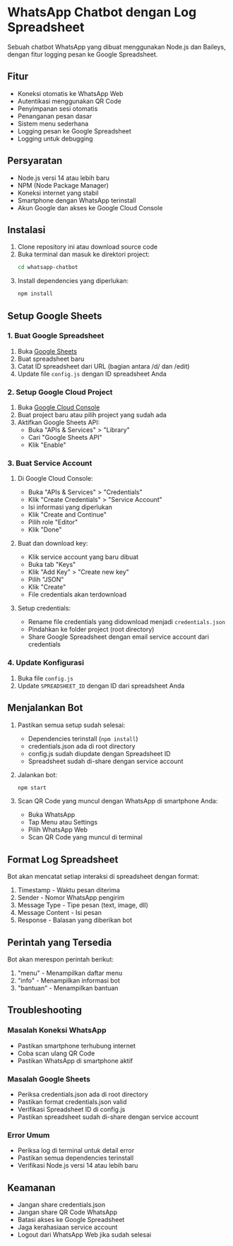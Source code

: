 # WhatsApp Chatbot dengan Log Spreadsheet

Sebuah chatbot WhatsApp yang dibuat menggunakan Node.js dan Baileys, dengan fitur logging pesan ke Google Spreadsheet.

## Fitur

- Koneksi otomatis ke WhatsApp Web
- Autentikasi menggunakan QR Code
- Penyimpanan sesi otomatis
- Penanganan pesan dasar
- Sistem menu sederhana
- Logging pesan ke Google Spreadsheet
- Logging untuk debugging

## Persyaratan

- Node.js versi 14 atau lebih baru
- NPM (Node Package Manager)
- Koneksi internet yang stabil
- Smartphone dengan WhatsApp terinstall
- Akun Google dan akses ke Google Cloud Console

## Instalasi

1. Clone repository ini atau download source code
2. Buka terminal dan masuk ke direktori project:
   ```bash
   cd whatsapp-chatbot
   ```
3. Install dependencies yang diperlukan:
   ```bash
   npm install
   ```

## Setup Google Sheets

### 1. Buat Google Spreadsheet
1. Buka [Google Sheets](https://sheets.google.com)
2. Buat spreadsheet baru
3. Catat ID spreadsheet dari URL (bagian antara /d/ dan /edit)
4. Update file `config.js` dengan ID spreadsheet Anda

### 2. Setup Google Cloud Project
1. Buka [Google Cloud Console](https://console.cloud.google.com)
2. Buat project baru atau pilih project yang sudah ada
3. Aktifkan Google Sheets API:
   - Buka "APIs & Services" > "Library"
   - Cari "Google Sheets API"
   - Klik "Enable"

### 3. Buat Service Account
1. Di Google Cloud Console:
   - Buka "APIs & Services" > "Credentials"
   - Klik "Create Credentials" > "Service Account"
   - Isi informasi yang diperlukan
   - Klik "Create and Continue"
   - Pilih role "Editor"
   - Klik "Done"

2. Buat dan download key:
   - Klik service account yang baru dibuat
   - Buka tab "Keys"
   - Klik "Add Key" > "Create new key"
   - Pilih "JSON"
   - Klik "Create"
   - File credentials akan terdownload

3. Setup credentials:
   - Rename file credentials yang didownload menjadi `credentials.json`
   - Pindahkan ke folder project (root directory)
   - Share Google Spreadsheet dengan email service account dari credentials

### 4. Update Konfigurasi
1. Buka file `config.js`
2. Update `SPREADSHEET_ID` dengan ID dari spreadsheet Anda

## Menjalankan Bot

1. Pastikan semua setup sudah selesai:
   - Dependencies terinstall (`npm install`)
   - credentials.json ada di root directory
   - config.js sudah diupdate dengan Spreadsheet ID
   - Spreadsheet sudah di-share dengan service account

2. Jalankan bot:
   ```bash
   npm start
   ```

3. Scan QR Code yang muncul dengan WhatsApp di smartphone Anda:
   - Buka WhatsApp
   - Tap Menu atau Settings
   - Pilih WhatsApp Web
   - Scan QR Code yang muncul di terminal

## Format Log Spreadsheet

Bot akan mencatat setiap interaksi di spreadsheet dengan format:
1. Timestamp - Waktu pesan diterima
2. Sender - Nomor WhatsApp pengirim
3. Message Type - Tipe pesan (text, image, dll)
4. Message Content - Isi pesan
5. Response - Balasan yang diberikan bot

## Perintah yang Tersedia

Bot akan merespon perintah berikut:
1. "menu" - Menampilkan daftar menu
2. "info" - Menampilkan informasi bot
3. "bantuan" - Menampilkan bantuan

## Troubleshooting

### Masalah Koneksi WhatsApp
- Pastikan smartphone terhubung internet
- Coba scan ulang QR Code
- Pastikan WhatsApp di smartphone aktif

### Masalah Google Sheets
- Periksa credentials.json ada di root directory
- Pastikan format credentials.json valid
- Verifikasi Spreadsheet ID di config.js
- Pastikan spreadsheet sudah di-share dengan service account

### Error Umum
- Periksa log di terminal untuk detail error
- Pastikan semua dependencies terinstall
- Verifikasi Node.js versi 14 atau lebih baru

## Keamanan

- Jangan share credentials.json
- Jangan share QR Code WhatsApp
- Batasi akses ke Google Spreadsheet
- Jaga kerahasiaan service account
- Logout dari WhatsApp Web jika sudah selesai
